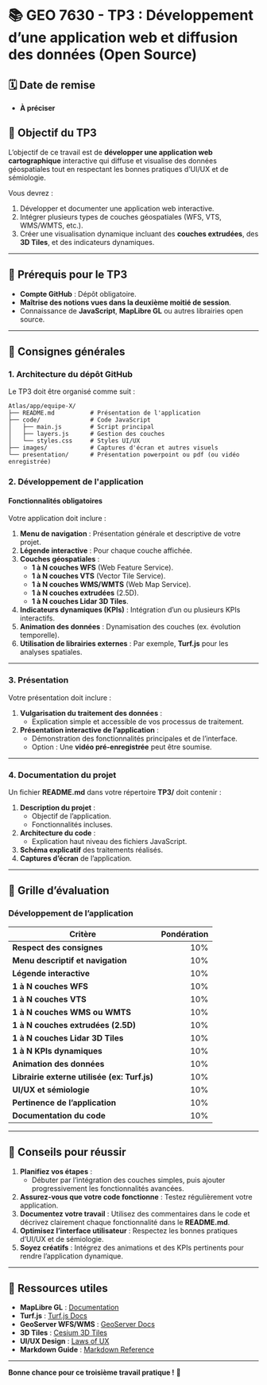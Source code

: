 # 📚 GEO 7630 - TP3 : Développement d’une application web et diffusion des données (Open Source)

## 🗓️ Date de remise
- **À préciser**

## 🎯 Objectif du TP3
L’objectif de ce travail est de **développer une application web cartographique** interactive qui diffuse et visualise des données géospatiales tout en respectant les bonnes pratiques d’UI/UX et de sémiologie.

Vous devrez :
1. Développer et documenter une application web interactive.
2. Intégrer plusieurs types de couches géospatiales (WFS, VTS, WMS/WMTS, etc.).
3. Créer une visualisation dynamique incluant des **couches extrudées**, des **3D Tiles**, et des indicateurs dynamiques.

---

## 📝 Prérequis pour le TP3
- **Compte GitHub** : Dépôt obligatoire.
- **Maîtrise des notions vues dans la deuxième moitié de session**.
- Connaissance de **JavaScript**, **MapLibre GL** ou autres librairies open source.

---

## 📝 Consignes générales

### **1. Architecture du dépôt GitHub**
Le TP3 doit être organisé comme suit :
```plaintext
Atlas/app/equipe-X/
├── README.md          # Présentation de l'application
├── code/              # Code JavaScript
│   ├── main.js        # Script principal
│   ├── layers.js      # Gestion des couches
│   └── styles.css     # Styles UI/UX
├── images/            # Captures d'écran et autres visuels
└── presentation/      # Présentation powerpoint ou pdf (ou vidéo enregistrée)
```

### **2. Développement de l'application**
#### **Fonctionnalités obligatoires**
Votre application doit inclure :
1. **Menu de navigation** : Présentation générale et descriptive de votre projet.
2. **Légende interactive** : Pour chaque couche affichée.
3. **Couches géospatiales** :
   - **1 à N couches WFS** (Web Feature Service).
   - **1 à N couches VTS** (Vector Tile Service).
   - **1 à N couches WMS/WMTS** (Web Map Service).
   - **1 à N couches extrudées** (2.5D).
   - **1 à N couches Lidar 3D Tiles**.
4. **Indicateurs dynamiques (KPIs)** : Intégration d’un ou plusieurs KPIs interactifs.
5. **Animation des données** : Dynamisation des couches (ex. évolution temporelle).
6. **Utilisation de librairies externes** : Par exemple, **Turf.js** pour les analyses spatiales.

---

### **3. Présentation**
Votre présentation doit inclure :
1. **Vulgarisation du traitement des données** :
   - Explication simple et accessible de vos processus de traitement.
2. **Présentation interactive de l’application** :
   - Démonstration des fonctionnalités principales et de l’interface.
   - Option : Une **vidéo pré-enregistrée** peut être soumise.

---

### **4. Documentation du projet**
Un fichier **README.md** dans votre répertoire **TP3/** doit contenir :
1. **Description du projet** :
   - Objectif de l’application.
   - Fonctionnalités incluses.
2. **Architecture du code** :
   - Explication haut niveau des fichiers JavaScript.
5. **Schéma explicatif** des traitements réalisés.
6. **Captures d’écran** de l’application.

---

## 🧾 Grille d’évaluation
### **Développement de l’application**
| Critère                                      | Pondération   |
|--------------------------------------------|--------------:|
| **Respect des consignes**                   | 10%          |
| **Menu descriptif et navigation**           | 10%          |
| **Légende interactive**                     | 10%          |
| **1 à N couches WFS**                       | 10%          |
| **1 à N couches VTS**                       | 10%          |
| **1 à N couches WMS ou WMTS**               | 10%          |
| **1 à N couches extrudées (2.5D)**          | 10%          |
| **1 à N couches Lidar 3D Tiles**            | 10%          |
| **1 à N KPIs dynamiques**                   | 10%          |
| **Animation des données**                   | 10%          |
| **Librairie externe utilisée (ex: Turf.js)**| 10%          |
| **UI/UX et sémiologie**                     | 10%          |
| **Pertinence de l’application**             | 10%          |
| **Documentation du code**                   | 10%          |

---

## 🚀 Conseils pour réussir
1. **Planifiez vos étapes** :
   - Débuter par l’intégration des couches simples, puis ajouter progressivement les fonctionnalités avancées.
2. **Assurez-vous que votre code fonctionne** : Testez régulièrement votre application.
3. **Documentez votre travail** : Utilisez des commentaires dans le code et décrivez clairement chaque fonctionnalité dans le **README.md**.
4. **Optimisez l’interface utilisateur** : Respectez les bonnes pratiques d’UI/UX et de sémiologie.
5. **Soyez créatifs** : Intégrez des animations et des KPIs pertinents pour rendre l’application dynamique.

---

## 📂 Ressources utiles
- **MapLibre GL** : [Documentation](https://maplibre.org/maplibre-gl-js-docs/)
- **Turf.js** : [Turf.js Docs](https://turfjs.org/)
- **GeoServer WFS/WMS** : [GeoServer Docs](https://docs.geoserver.org/)
- **3D Tiles** : [Cesium 3D Tiles](https://cesium.com/docs/)
- **UI/UX Design** : [Laws of UX](https://lawsofux.com/)
- **Markdown Guide** : [Markdown Reference](https://www.markdownguide.org/)

---

**Bonne chance pour ce troisième travail pratique !** 🚀
